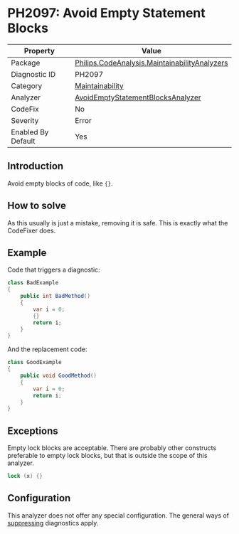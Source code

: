 # PH2097: Avoid Empty Statement Blocks

| Property | Value  |
|--|--|
| Package | [Philips.CodeAnalysis.MaintainabilityAnalyzers](https://www.nuget.org/packages/Philips.CodeAnalysis.MaintainabilityAnalyzers) |
| Diagnostic ID | PH2097 |
| Category  | [Maintainability](../Maintainability.md) |
| Analyzer | [AvoidEmptyStatementBlocksAnalyzer](https://github.com/philips-software/roslyn-analyzers/blob/main/Philips.CodeAnalysis.MaintainabilityAnalyzers/Maintainability/AvoidEmptyStatementBlocksAnalyzer.cs)
| CodeFix  | No |
| Severity | Error |
| Enabled By Default | Yes |

## Introduction

Avoid empty blocks of code, like `{}`. 

## How to solve

As this usually is just a mistake, removing it is safe. This is exactly what the CodeFixer does.

## Example

Code that triggers a diagnostic:
``` cs
class BadExample
{
    public int BadMethod()
    {
        var i = 0;
        {}
        return i;
    }
}

```

And the replacement code:
``` cs
class GoodExample
{
    public void GoodMethod()
    {
        var i = 0;
        return i;
    }
}

```

## Exceptions

Empty lock blocks are acceptable. There are probably other constructs preferable to empty lock blocks, but that is outside the scope of this analyzer.
``` cs
lock (x) {}
```

## Configuration

This analyzer does not offer any special configuration. The general ways of [suppressing](https://learn.microsoft.com/en-us/dotnet/fundamentals/code-analysis/suppress-warnings) diagnostics apply.
